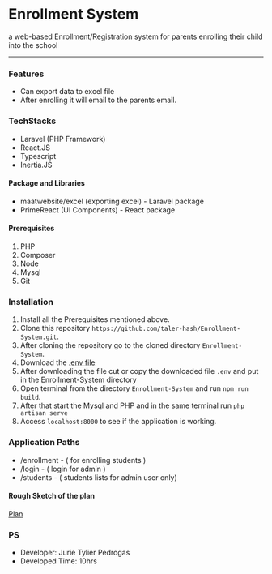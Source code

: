# Enrollment System 
a web-based Enrollment/Registration system for parents enrolling their child into the school

------------

### Features
- Can export data to excel file
- After enrolling it will email to the parents email.

### TechStacks
- Laravel (PHP Framework)
- React.JS 
- Typescript
- Inertia.JS

#### Package and Libraries
- maatwebsite/excel (exporting excel) - Laravel package
- PrimeReact (UI Components) - React package

#### Prerequisites
1. PHP
2. Composer
3. Node
4. Mysql
5. Git

### Installation
1. Install all the Prerequisites mentioned above.
2.  Clone this repository `https://github.com/taler-hash/Enrollment-System.git`.
3. After cloning the repository go to the cloned directory `Enrollment-System`.
4. Download the [.env file](https://drive.google.com/file/d/1Jb64_joIJwCVDAmxlbpIPHpfrof8Uvd8/view?usp=sharing ".env")
5. After downloading the file cut or copy the downloaded file `.env` and put in the Enrollment-System directory  
6. Open terminal from the directory `Enrollment-System` and run `npm run build`.
7.  After that start the Mysql and PHP and in the same terminal run `php artisan serve`
8. Access `localhost:8000` to see if the application is working.

### Application Paths
- /enrollment - ( for enrolling students )
- /login - ( login for admin )
- /students - ( students lists for admin user only)

#### Rough Sketch of the plan
[Plan](https://drive.google.com/file/d/1zTiarVlTNGO3gRcQ6Q-EnvvBzf3U9s6j/view?usp=sharing "Rough Sketch Plan")

### PS
- Developer: Jurie Tylier Pedrogas
- Developed Time: 10hrs
